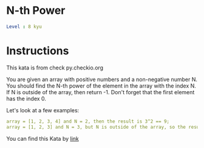 # N-th Power

```yaml
Level : 8 kyu
```

# Instructions
This kata is from check py.checkio.org

You are given an array with positive numbers and a non-negative number N.
You should find the N-th power of the element in the array with the index N.
If N is outside of the array, then return -1. Don't forget that the first element has the index 0.

Let's look at a few examples:
```yaml
array = [1, 2, 3, 4] and N = 2, then the result is 3^2 == 9;
array = [1, 2, 3] and N = 3, but N is outside of the array, so the result is -1.

```


You can find this Kata by [link](https://www.codewars.com/kata/57d814e4950d8489720008db/train/java)